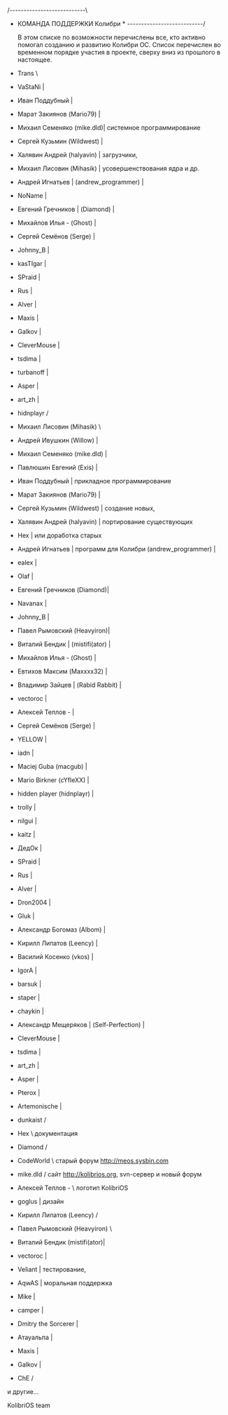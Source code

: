 /---------------------------\
* КОМАНДА ПОДДЕРЖКИ Колибри *
\---------------------------/

  В этом списке по возможности перечислены все, кто активно помогал созданию и развитию Колибри ОС.
  Список перечислен во временном порядке участия в проекте, сверху вниз из прошлого в настоящее.

* Trans                     \
* VaStaNi                   |
* Иван Поддубный            |
* Марат Закиянов (Mario79)  |
* Михаил Семеняко (mike.dld)|  системное программирование
* Сергей Кузьмин (Wildwest) |
* Халявин Андрей (halyavin) |  загрузчики,
* Михаил Лисовин (Mihasik)  |  усовершенствования ядра и др.
* Андрей Игнатьев           |
     (andrew_programmer)    |
* NoName                    |
* Евгений Гречников         |
     (Diamond)              |
* Михайлов Илья - (Ghost)   |
* Сергей Семёнов (Serge)    |
* Johnny_B                  |
* kasTIgar                  |
* SPraid                    |
* Rus                       |
* Alver                     |
* Maxis                     |
* Galkov                    |
* CleverMouse               |
* tsdima                    |
* turbanoff                 |
* Asper                     |
* art_zh                    |
* hidnplayr                 /

* Михаил Лисовин (Mihasik)   \
* Андрей Ивушкин (Willow)    |
* Михаил Семеняко (mike.dld) |
* Павлюшин Евгений (Exis)    |
* Иван Поддубный             |  прикладное программирование
* Марат Закиянов (Mario79)   |
* Сергей Кузьмин (Wildwest)  |  создание новых,
* Халявин Андрей (halyavin)  |  портирование существующих
* Hex                        |  или доработка старых
* Андрей Игнатьев            |  программ для Колибри
    (andrew_programmer)      |
* ealex                      |
* Olaf                       |
* Евгений Гречников (Diamond)|
* Navanax                    |
* Johnny_B                   |
* Павел Рымовский (Heavyiron)|
* Виталий Бендик             |
      (mistifi(ator)         |
* Михайлов Илья - (Ghost)    |
* Евтихов Максим (Maxxxx32)  |
* Владимир Зайцев            |
    (Rabid Rabbit)           |
* vectoroc                   |
* Алексей Теплов - <Lrz>     |
* Сергей Семёнов (Serge)     |
* YELLOW                     |
* iadn                       |
* Maciej Guba (macgub)       |
* Mario Birkner (cYfleXX)    |
* hidden player (hidnplayr)  |
* trolly                     |
* nilgui                     |
* kaitz                      |
* ДедОк                      |
* SPraid                     |
* Rus                        |
* Alver                      |
* Dron2004                   |
* Gluk                       |
* Александр Богомаз (Albom)  |
* Кирилл Липатов (Leency)    |
* Василий Косенко (vkos)     |
* IgorA                      |
* barsuk                     |
* staper                     |
* chaykin                    |
* Александр Мещеряков        |
        (Self-Perfection)    |
* CleverMouse                |
* tsdima                     |
* art_zh                     |
* Asper                      |
* Pterox                     |
* Artemonische               |
* dunkaist                   /

* Hex                        \ документация
* Diamond                    /

* CodeWorld                  \ старый форум http://meos.sysbin.com
* mike.dld                   / сайт http://kolibrios.org, svn-сервер и новый форум

* Алексей Теплов - <Lrz>     \ логотип KolibriOS
* goglus                     | дизайн
* Кирилл Липатов (Leency)    /

* Павел Рымовский (Heavyiron)  \
* Виталий Бендик (mistifi(ator)|
* vectoroc                     |
* Veliant                      | тестирование,
* AqwAS                        | моральная поддержка
* Mike                         |
* camper                       |
* Dmitry the Sorcerer          |
* Атауальпа                    |
* Maxis                        |
* Galkov                       |
* ChE                          /

и другие...

KolibriOS team
